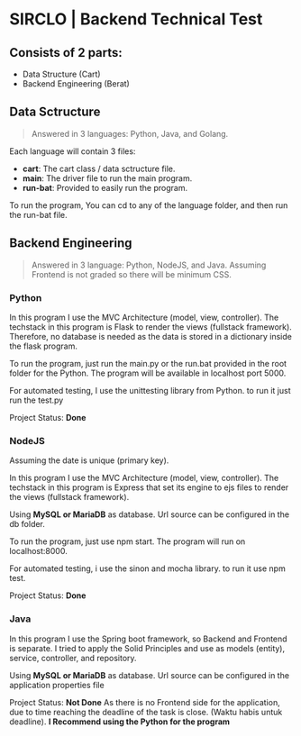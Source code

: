 # SIRCLO | Backend Technical Test
## **Consists of 2 parts:**
- Data Structure (Cart)
- Backend Engineering (Berat)

## **Data Sctructure**
> Answered in 3 languages: Python, Java, and Golang.

Each language will contain 3 files: 
- **cart**: The cart class / data sctructure file.
- **main**: The driver file to run the main program.
- **run-bat**: Provided to easily run the program.

To run the program, You can cd to any of the language folder, and then run the run-bat file.

## **Backend Engineering**
> Answered in 3 language: Python, NodeJS, and Java.
> Assuming Frontend is not graded so there will be minimum CSS.

### Python
In this program I use the MVC Architecture (model, view, controller).
The techstack in this program is Flask to render the views (fullstack framework). Therefore, no database is needed as the data is stored in a dictionary inside the flask program.

To run the program, just run the main.py or the run.bat provided in the root folder for the Python. The program will be available in localhost port 5000.

For automated testing, I use the unittesting library from Python. to run it just run the test.py

Project Status: **Done**

### NodeJS
Assuming the date is unique (primary key).

In this program I use the MVC Architecture (model, view, controller).
The techstack in this program is Express that set its engine to ejs files to render the views (fullstack framework). 

Using **MySQL or MariaDB** as database. Url source can be configured in the db folder.

To run the program, just use npm start. The program will run on localhost:8000.

For automated testing, i use the sinon and mocha library. to run it use npm test.

Project Status: **Done**

### Java
In this program I use the Spring boot framework, so Backend and Frontend is separate. I tried to apply the Solid Principles and use as models (entity), service, controller, and repository.

Using **MySQL or MariaDB** as database. Url source can be configured in the application properties file

Project Status: **Not Done** As there is no Frontend side for the application, due to time reaching the deadline of the task is close. (Waktu habis untuk deadline).
**I Recommend using the Python for the program** 
